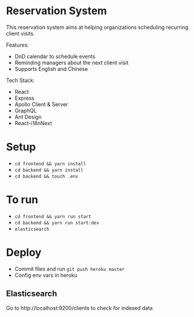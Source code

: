 # Reservation System

This reservation system aims at helping organizations scheduling recurring client visits.

Features:

- DnD calendar to schedule events
- Reminding managers about the next client visit
- Supports English and Chinese

Tech Stack:

- React
- Express
- Apollo Client & Server
- GraphQL
- Ant Design
- React-i18nNext

# Setup
- `cd frontend && yarn install`
- `cd backend && yarn install`
- `cd backend && touch .env`
# To run

- `cd frontend && yarn run start`
- `cd backend && yarn run start:dev`
- `elasticsearch`

# Deploy

- Commit files and run `git push heroku master`
- Config env vars in heroku

## Elasticsearch
Go to http://localhost:9200/clients to check for indexed data
